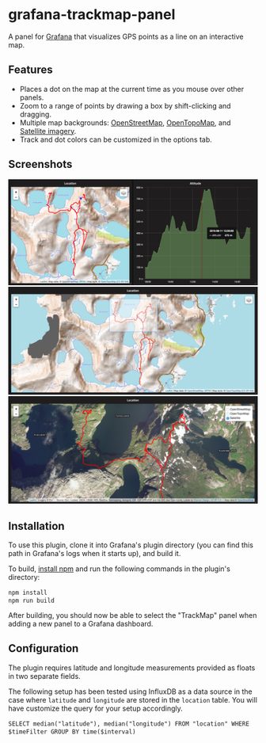 grafana-trackmap-panel
======================
A panel for [Grafana](https://grafana.com/) that visualizes GPS points as a line on an interactive map.

Features
--------
- Places a dot on the map at the current time as you mouse over other panels.
- Zoom to a range of points by drawing a box by shift-clicking and dragging.
- Multiple map backgrounds: [OpenStreetMap](https://www.openstreetmap.org/),
  [OpenTopoMap](https://opentopomap.org/), and [Satellite imagery](https://www.esri.com/).
- Track and dot colors can be customized in the options tab.

Screenshots
-----------
![Show current selection as a dot on the map](src/img/topo-crosshair.png)
![Zoom in by selecting a range of points](src/img/topo-boxselect.png)
![Chose what map to display the data on](src/img/satellite-picker.png)

Installation
------------
To use this plugin, clone it into Grafana's plugin directory (you can find this path in Grafana's
logs when it starts up), and build it.

To build, [install npm](https://www.npmjs.com/get-npm) and run the following commands in the
plugin's directory:
```
npm install
npm run build
```

After building, you should now be able to select the "TrackMap" panel when adding a new panel to a
Grafana dashboard.

Configuration
-------------
The plugin requires latitude and longitude measurements provided as floats in two separate fields.

The following setup has been tested using InfluxDB as a data source in the case where `latitude` and
`longitude` are stored in the `location` table. You will have customize the query for your setup
accordingly.
```
SELECT median("latitude"), median("longitude") FROM "location" WHERE $timeFilter GROUP BY time($interval)
```
